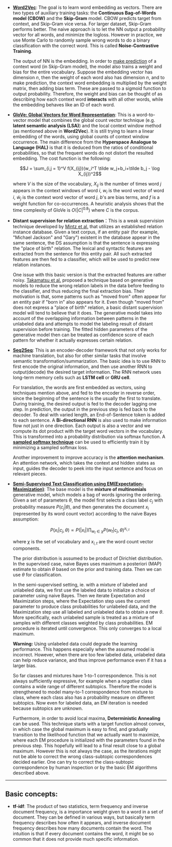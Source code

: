 * [**Word2Vec**](https://arxiv.org/pdf/1301.3781.pdf): The goal is to learn word embedding as vectors. There are two types of auxiliary training tasks: the **Continuous Bag-of-Words model (CBOW)** and the **Skip-Gram** model. CBOW predicts target from context, and Skip-Gram vice versa. For larger dataset, Skip-Gram performs better. The naive approach is to let the NN output a probability vector for all words, and minimize the logloss. However in practice, we use Monte Carlo to randomly sample wrong words to do a binary classification with the correct word. This is called **Noise-Contrastive Training**.

  The output of NN is the embedding. In order to [make prediction](https://www.tensorflow.org/api_docs/python/tf/nn/nce_loss) of a context word (in Skip-Gram model), the model also trains a weight and bias for the entire vocabulary. Suppose the embedding vector has dimension $n$, then the weight of each word also has dimension $n$, and to make prediction, the context word embedding is multiplied by the weight matrix, then adding bias term. These are passed to a sigmoid function to output probability. Therefore, the weight and bias can be thought of as describing how each context word **interacts** with all other words, while the embedding behaves like an ID of each word.

* [**GloVe: Global Vectors for Word Representation**](http://www.aclweb.org/anthology/D14-1162): This is a word-to-vector model that combines the global count vector technique (e.g. **latent semantic analysis (LSA)**) and the local context window method (as mentioned above in **Word2Vec**). It is still trying to learn a linear embedding of the words, using global counts of context window occurrence. The main difference from the **Hyperspace Analogue to Language (HAL)** is that it is deduced from the ratios of conditional probabilities, so that the frequent words do not distort the resulted embedding. The cost function is the following:

  $$J = \sum_{i,j = 1}^V f(X_{ij})(w_i^T \tilde w_j+b_i+\tilde b_j - \log X_{ij})^2$$

  where $V$ is the size of the vocabulary, $X_{ij}$ is the number of times word $j$ appears in the context windows of word $i$, $w_i$ is the word vector of word $i$, $\tilde w_j$ is the context word vector of word $j$, $b$'s are bias terms, and $f$ is a weight function for co-occurrences. A heuristic analysis shows that the time complexity of GloVe is $O(|C|^{0.8})$ where $C$ is the corpus.

* **Distant supervision for relation extraction**：This is a weak supervision technique developed by [Mintz et al.](https://web.stanford.edu/~jurafsky/mintz.pdf) that utilizes an established relation instance database.  Given a text corpus, if an entity pair (for example, "Michael Jackson" and "Gary")  existent in the database appear in the same sentence, the DS assumption is that the sentence is expressing the "place of birth" relation. The lexical and syntactic features are extracted from the sentence for this entity pair. All such extracted features are then fed to a classifier, which will be used to predict new relation instances.

  One issue with this basic version is that the extracted features are rather noisy. [Takamatsu et al.](https://dl.acm.org/citation.cfm?id=2390626) proposed a technique based on generative models to reduce the wrong relation labels in the data before feeding to the classifier, and thus reducing the final extraction bias. Their motivation is that, some patterns such as "moved from" often appear for an entity pair if "born in" also appears for it. Even though "moved from" does not express a "place of birth" relation, a basic distant supervision model will tend to believe that it does. The generative model takes into account of the overlapping information between patterns in the unlabeled data and attempts to model the labeling result of distant supervision before training. The fitted hidden parameters of the generative model then can be treated as confidence score of each pattern for whether it actually expresses certain relation.

* [**Seq2Seq**](https://arxiv.org/abs/1703.03906): This is an encoder-decoder framework that not only works for machine translation, but also for other similar tasks that involve semantic transformation/summarization. The basic idea is to use RNN to first encode the original information, and then use another RNN to output(decode) the desired target information. The RNN network uses long-term memory cells such as **LSTM cell** or **GRU cell**. 

  For translation, the words are first embedded as vectors, using techniques mention above, and fed to the encoder in reverse order, since the beginning of the sentence is the usually the first to translate. During training, the desired output is fed to the decoder lagging one step. In prediction, the output in the previous step is fed back to the decoder. To deal with varied length, an End-of-Sentence token is added to each sentence. A **Bi-directional RNN** is also used to make information flow not just in one direction. Each output is also a vector and we compute its dot product with the target word vectors in the vocabulary. This is transformed into a probability distribution via softmax function. A [**sampled softmax technique**](https://arxiv.org/pdf/1412.2007.pdf) can be used to efficiently train it by minimizing a sampled softmax loss.

  Another improvement to improve accuracy is the **attention mechanism**. An attention network, which takes the context and hidden states as input, guides the decoder to peek into the input sentence and focus on relevant pieces.

* [**Semi-Supervised Text Classification using EM(Expectation-Maximization)**](https://www.cs.cmu.edu/~tom/pubs/NigamEtAl-bookChapter.pdf):  The base model is the **mixture of multinomials** generative model, which models a bag of words ignoring the ordering. Given a set of parameters $\theta$, the model first selects a class label $c_j$ with probability measure $P(c_j|\theta)$, and then generates the document $x_i$ (represented by its word count vector) according to the naive Bayes assumption:

  $$P(x_i|c_j, \theta)\propto P(|x_i|)\prod_{w_t\in \chi}P(w_t|c_j, \theta)^{x_{i,t}}$$

  where $\chi$ is the set of vocabulary and $x_{i,t}$ are the word count vector components. 

  The prior distribution is assumed to be product of Dirichlet distribution. In the supervised case, naive Bayes uses maximum a posteriori (MAP) estimate to obtain $\theta$ based on the prior and training data. Then we can use $\theta$ for classification.

  In the semi-supervised setting, ie. with a mixture of labeled and unlabeled data, we first use the labeled data to initialize a choice of parameter using naive Bayes. Then we iterate Expectation and Maximization steps, where the Expectation step uses the current parameter to produce class probabilities for unlabeled data, and the Maximization step use all labeled and unlabeled data to obtain a new $\theta$. More specifically, each unlabeled sample is treated as a mixture of samples with different classes weighted by class probabilities. EM procedure is iterated until convergence. This only converges to a local maximum. 

  **Warning:** Using unlabeled data could degrade the learning performance. This happens especially when the assumed model is incorrect. However, when there are too few labeled data, unlabeled data can help reduce variance, and thus improve performance even if it has a larger bias.

  So far classes and mixtures have 1-to-1 correspondence. This is not always sufficiently expressive, for example when a *negative* class contains a wide range of different subtopics. Therefore the model is strengthened to model many-to-1 correspondence from mixture to class, where each class also has a probability measure on different subtopics. Now even for labeled data, an EM iteration is needed because subtopics are unknown. 

  Furthermore, in order to avoid local maxima, **Deterministic Annealing** can be used. This technique starts with a target function almost convex, in which case the global maximum is easy to find, and gradually transition to the likelihood function that we actually want to maximize, where each EM procedure is initialized with the parameters found in the previous step. This hopefully will lead to a final result close to a global maximum. However this is not always the case, as the iterations might not be able to correct the wrong class-subtopic correspondences decided earlier. One can try to correct the class-subtopic correspondence by human inspection or by the basic EM algorithms described above.

---



## Basic concepts:

* **tf-idf**: The product of two statistics, term frequency and inverse document frequency, is a importance weight given to a word in a set of document. They can be defined in various ways, but basically term frequency describes how often it appears, and inverse document frequency describes how many documents contain the word. The intuition is that if every document contains the word, it might be so common that it does not provide much specific information.